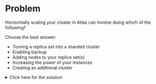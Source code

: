 # Problem
Horizontally scaling your cluster in Atlas can involve doing which of the following?

Choose the best answer:
 - Turning a replica set into a sharded cluster
 - Enabling backup
 - Adding nodes to your replica set(s)
 - Increasing the power of your instances
 - Creating an additional cluster

<details>
  <summary>Click here for the solution</summary>
    <ul>
      <li>Turning a replica set into a sharded cluster</li>
	</ul>
</details>